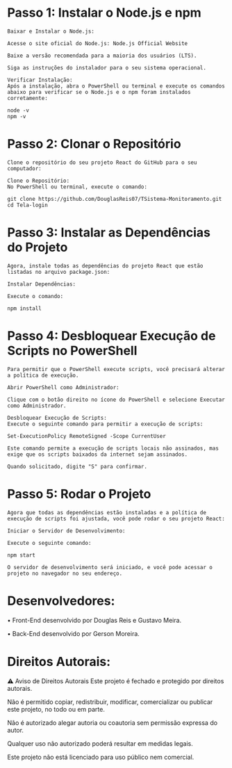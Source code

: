 # Passo 1: Instalar o Node.js e npm
    Baixar e Instalar o Node.js:

    Acesse o site oficial do Node.js: Node.js Official Website

    Baixe a versão recomendada para a maioria dos usuários (LTS).

    Siga as instruções do instalador para o seu sistema operacional.

    Verificar Instalação:
    Após a instalação, abra o PowerShell ou terminal e execute os comandos abaixo para verificar se o Node.js e o npm foram instalados corretamente:

    node -v
    npm -v


# Passo 2: Clonar o Repositório
    Clone o repositório do seu projeto React do GitHub para o seu computador:

    Clone o Repositório:
    No PowerShell ou terminal, execute o comando:

    git clone https://github.com/DouglasReis07/TSistema-Monitoramento.git
    cd Tela-login


# Passo 3: Instalar as Dependências do Projeto
    Agora, instale todas as dependências do projeto React que estão listadas no arquivo package.json:

    Instalar Dependências:

    Execute o comando:

    npm install


# Passo 4: Desbloquear Execução de Scripts no PowerShell
    Para permitir que o PowerShell execute scripts, você precisará alterar a política de execução.

    Abrir PowerShell como Administrador:

    Clique com o botão direito no ícone do PowerShell e selecione Executar como Administrador.

    Desbloquear Execução de Scripts:
    Execute o seguinte comando para permitir a execução de scripts:

    Set-ExecutionPolicy RemoteSigned -Scope CurrentUser

    Este comando permite a execução de scripts locais não assinados, mas exige que os scripts baixados da internet sejam assinados.

    Quando solicitado, digite "S" para confirmar.

# Passo 5: Rodar o Projeto
    Agora que todas as dependências estão instaladas e a política de execução de scripts foi ajustada, você pode rodar o seu projeto React:

    Iniciar o Servidor de Desenvolvimento:

    Execute o seguinte comando:

    npm start

    O servidor de desenvolvimento será iniciado, e você pode acessar o projeto no navegador no seu endereço.

#  Desenvolvedores:

•  Front-End desenvolvido por Douglas Reis e Gustavo Meira.
  
•  Back-End desenvolvido por Gerson Moreira.

# Direitos Autorais:

⚠️ Aviso de Direitos Autorais
Este projeto é fechado e protegido por direitos autorais.

Não é permitido copiar, redistribuir, modificar, comercializar ou publicar este projeto, no todo ou em parte.

Não é autorizado alegar autoria ou coautoria sem permissão expressa do autor.

Qualquer uso não autorizado poderá resultar em medidas legais.

Este projeto não está licenciado para uso público nem comercial.

